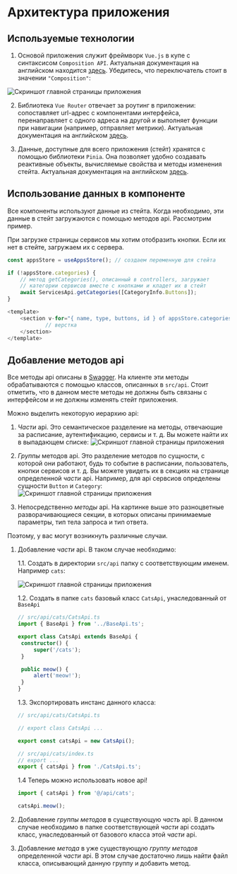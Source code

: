 # Архитектура приложения

## Используемые технологии

1. Основой приложения служит фреймворк `Vue.js` в купе с синтаксисом `Composition API`. Актуальная документация на английском находится [здесь](https://vuejs.org/guide). Убедитесь, что переключатель стоит в значении `"Composition"`:

<img src="api_switch.jpg" alt="Скриншот главной страницы приложения" style="max-width: 700px">

2. Библиотека `Vue Router` отвечает за роутинг в приложении: сопоставляет url-адрес с компонентами интерфейса, перенаправляет с одного адреса на другой и выполняет функции при навигации (например, отправляет метрики). Актуальная документация на английском [здесь](https://router.vuejs.org/guide/).

3. Данные, доступные для всего приложения (стейт) хранятся с помощью библиотеки `Pinia`. Она позволяет удобно создавать реактивные объекты, вычисляемые свойства и методы изменения стейта. Актуальная документация на английском [здесь](https://pinia.vuejs.org/introduction.html).

## Использование данных в компоненте

Все компоненты используют данные из стейта. Когда необходимо, эти данные в стейт загружаются с помощью методов api. Рассмотрим пример.

При загрузке страницы сервисов мы хотим отобразить кнопки. Если их нет в стейте, загружаем их с сервера.

```typescript
const appsStore = useAppsStore(); // создаем переменную для стейта

if (!appsStore.categories) {
	// метод getCategories(), описанный в controllers, загружает
	// категории сервисов вместе с кнопками и кладет их в стейт
	await ServicesApi.getCategories([CategoryInfo.Buttons]);
}

<template>
	<section v-for="{ name, type, buttons, id } of appsStore.categories" class="section" :key="id">
            // верстка
	</section>
</template>
```

## Добавление методов api

Все методы api описаны в [Swagger](https://api.test.profcomff.com/). На клиенте эти методы обрабатываются с помощью классов, описанных в `src/api`. Стоит отметить, что в данном месте методы не должны быть связаны с интерфейсом и не должны изменять стейт приложения.

Можно выделить некоторую иерархию api:

1. _Части_ api. Это семантическое разделение на методы, отвечающие за расписание, аутентификацию, сервисы и т. д. Вы можете найти их в выпадающем списке:
   <img src="swagger_select.jpg" alt="Скриншот главной страницы приложения" style="max-width: 700px">

2. _Группы_ методов api. Это разделение методов по сущности, с которой они работают, будь то событие в расписании, пользователь, кнопки сервисов и т. д. Вы можете увидеть их в секциях на странице определенной _части_ api. Например, для api сервсиов определены сущности `Button` и `Category`:
   <img src="api_entities.jpg" alt="Скриншот главной страницы приложения" style="max-width: 700px">

3. Непосредственно _методы_ api. На картинке выше это разноцветные разворачивающиеся секции, в которых описаны принимаемые параметры, тип тела запроса и тип ответа.

Поэтому, у вас могут возникнуть различные случаи.

1. Добавление _части_ api. В таком случае необходимо:

   1.1. Создать в директории `src/api` папку с соответствующим именем. Например `cats`:

   <img src="src_api_cats.jpg" alt="Скриншот главной страницы приложения" style="max-width: 700px">

   1.2. Создать в папке `cats` базовый класс `CatsApi`, унаследованный от `BaseApi`

   ```typescript
   // src/api/cats/CatsApi.ts
   import { BaseApi } from '../BaseApi.ts';

   export class CatsApi extends BaseApi {
   	constructor() {
   		super('/cats');
   	}

   	public meow() {
   		alert('meow!');
   	}
   }
   ```

   1.3. Экспортировать инстанс данного класса:

   ```typescript
   // src/api/cats/CatsApi.ts

   // export class CatsApi ...

   export const catsApi = new CatsApi();
   ```

   ```typescript
   // src/api/cats/index.ts
   // export ...
   export { catsApi } from './CatsApi.ts';
   ```

   1.4 Теперь можно использовать новое api!

   ```typescript
   import { catsApi } from '@/api/cats';

   catsApi.meow();
   ```

2. Добавление _группы методов_ в существующую _часть_ api. В данном случае необходимо в папке соответствующей _части_ api создать класс, унаследованный от базового класса этой _части_ api.

3. Добавление _метода_ в уже существующую _группу методов_ определенной _части_ api. В этом случае достаточно лишь найти файл класса, описывающий данную группу и добавить метод.
